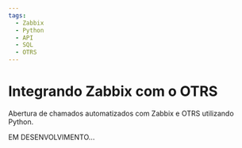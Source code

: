 ```yaml
---
tags:
  - Zabbix
  - Python
  - API
  - SQL
  - OTRS
---
```

# Integrando Zabbix com o OTRS

Abertura de chamados automatizados com Zabbix e OTRS utilizando Python.

EM DESENVOLVIMENTO...